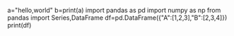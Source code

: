 a="hello,world"
b=print(a)
import pandas as pd
import numpy as np
from pandas import Series,DataFrame
df=pd.DataFrame({"A":[1,2,3],"B":[2,3,4]})
print(df)
